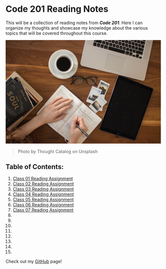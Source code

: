 # Code 201 Reading Notes
This will be a collection of reading notes from ***Code 201***. Here I can organize my thoughts and showcase my knowledge about the various topics that will be covered throughout this course.

![Reading Notes Intro](images/reading-notes.jpg)
> Photo by Thought Catalog on Unsplash

## Table of Contents:
1. [Class 01 Reading Assignment](https://penjoe.github.io/reading-notes/class-01)
2. [Class 02 Reading Assignment](https://penjoe.github.io/reading-notes/class-02)
3. [Class 03 Reading Assignment](https://penjoe.github.io/reading-notes/class-03)
4. [Class 04 Reading Assignment](https://penjoe.github.io/reading-notes/class-04)
5. [Class 05 Reading Assignment](https://penjoe.github.io/reading-notes/class-05)
6. [Class 06 Reading Assignment](https://penjoe.github.io/reading-notes/class-06)
7. [Class 07 Reading Assignment](https://penjoe.github.io/reading-notes/class-07)
8. 
9. 
10. 
11. 
12. 
13. 
14. 
15. 

Check out my [GitHub](https://github.com/penjoe) page!